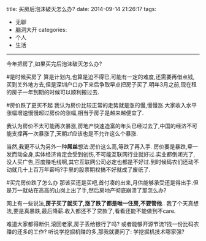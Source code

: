 title: 买房后泡沫破灭怎么办?
date: 2014-09-14 21:26:17
tags: 
- 无聊
- 脑洞大开
categories: 
- 个人
- 生活
---

今年把房了,如果买完后泡沫破灭怎么办?

<!-- more -->

#是时候买房了
算是计划内,也算是迫不得已,可能有一定的难度,还需要再借点钱,买到关外地方去,但是深圳户口办下来后争取早点把房子买了.明年3月之前,现在租的房子一年到期的时候可以顺利搬过去.

#房价跌了更买不起
我认为房价比较正常的走势就是涨的慢,慢慢涨.大家收入水平涨幅增速慢慢超过房价的涨幅,相当于房子是越来越便宜了.

我认为房价不太可能再次暴涨,房地产快速造富的年头已经过去了,中国的经济不可能支撑再一次暴涨了,天朝zf应该也是不允许这么个暴涨.

当然,我更不认为另外一种**屌丝**想法:房价这么高,等跌了再入手.
房价要是暴跌,牵一发而动全身,实体经济肯定会受到创伤,不可能互联网行业就好过.实业都倒闭光了,没人买广告,百度赚毛线啊,其它互联网公司必定也都是不好过.到时候码农们还动不动就几十上百万年薪吗?手里的股票期权搞不好就成了废纸了.


#买完房价跌了怎么办
那该买还是买吧,首付凑的出来,月供能够承受还是得出手.但是万一就站在高高的山岗上出了手,然后房地产彻底崩溃了那怎么办?

网上有一些说法,**房子买了就买了,涨了跌了都是唯一住房,不要管他**..
我了个天真想法,要是真暴跌,最后降薪.收入都还不了贷款了,看看还能不能做到不care.

难道大家都得断供,滚回老家,房子丢给银行了吗?
或者能够开源节流?找一份比码农赚的还多的工作?
听说学挖掘机赚的多,那我就要问了:
学挖掘机技术哪家强?




